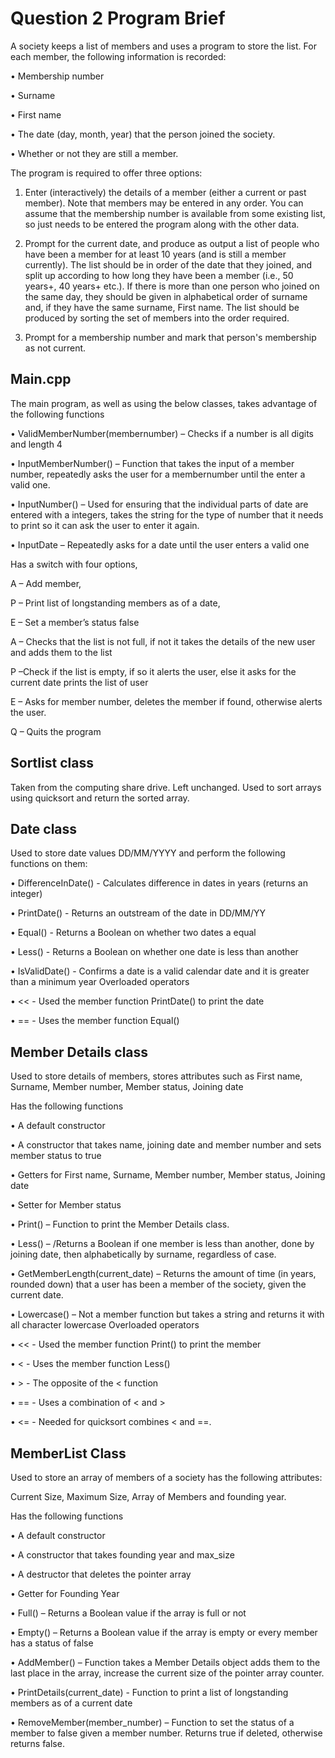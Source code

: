 # Question 2 Program Brief

A society keeps a list of members and uses a program to store the list. For each member,
the following information is recorded:

•	Membership number

•	Surname

•	First name

•	The date (day, month, year) that the person joined the society.

•	Whether or not they are still a member.

The program is required to offer three options:

1. Enter (interactively) the details of a member (either a current or past member).
Note that members may be entered in any order. You can assume that the membership number is available from some existing list, so just needs to be entered the program along with the other data.

2. Prompt for the current date, and produce as output a list of people who have been
a member for at least 10 years (and is still a member currently). The list should
be in order of the date that they joined, and split up according to how long they
have been a member (i.e., 50 years+, 40 years+ etc.). If there is more than one
person who joined on the same day, they should be given in alphabetical order of
surname and, if they have the same surname, First name. The list should be produced by sorting the set of members into the order required.

3. Prompt for a membership number and mark that person's membership as not current.

## Main.cpp

The main program, as well as using the below classes, takes advantage of the following functions

•	ValidMemberNumber(membernumber) – Checks if a number is all digits and length 4

•	InputMemberNumber() – Function that takes the input of a member number, repeatedly asks the user for a membernumber until the enter a valid one.

•	InputNumber() – Used for ensuring that the individual parts of date are entered with a integers, takes the string for the type of number that it needs to print so it can ask the user to enter it again.

•	InputDate – Repeatedly asks for a date until the user enters a valid one

Has a switch with four options,

A – Add member,

P – Print list of longstanding members as of a date,

E – Set a member’s status false

A – Checks that the list is not full, if not it takes the details of the new user and adds them to the list

P –Check if the list is empty, if so it alerts the user, else it asks for the current date prints the list of user

E – Asks for member number, deletes the member if found, otherwise alerts the user. 

Q – Quits the program


## Sortlist class
Taken from the computing share drive. Left unchanged. Used to sort arrays using quicksort and return the sorted array.

## Date class

Used to store date values DD/MM/YYYY and perform the following functions on them:

•	DifferenceInDate() - Calculates difference in dates in years (returns an integer)

•	PrintDate() - Returns an outstream of the date in DD/MM/YY

•	Equal() - Returns a Boolean on whether two dates a equal

•	Less() - Returns a Boolean on whether one date is less than another

•	IsValidDate() - Confirms a date is a valid calendar date and it is greater than a minimum year
Overloaded operators 

•	<< - Used the member function PrintDate() to print the date

•	== - Uses the member function Equal()


## Member Details class

Used to store details of members, stores attributes such as First name, Surname, Member number, Member status, Joining date

Has the following functions

•	A default constructor

•	A constructor that takes name, joining date and member number and sets member status to true

•	Getters for First name, Surname, Member number, Member status, Joining date

•	Setter for Member status

•	Print() – Function to print the Member Details class.

•	Less() – /Returns a Boolean if one member is less than another, done by joining date, then alphabetically by surname, regardless of case.

•	GetMemberLength(current_date) – Returns the amount of time (in years, rounded down) that a user has been a member of the society, given the current date.

•	Lowercase() – Not a member function but takes a string and returns it with all character lowercase
Overloaded operators 

•	<< - Used the member function Print() to print the member

•	< - Uses the member function Less()

•	> - The opposite of the < function

•	== - Uses a combination of < and >

•	<= - Needed for quicksort combines < and ==.

## MemberList Class

Used to store an array of members of a society has the following attributes:

Current Size, Maximum Size, Array of Members and founding year.

Has the following functions

•	A default constructor

•	A constructor that takes founding year and max_size

•	A destructor that deletes the pointer array

•	Getter for Founding Year

•	Full() – Returns a Boolean value if the array is full or not

•	Empty() – Returns a Boolean value if the array is empty or every member has a status of false

•	AddMember() – Function takes a Member Details object adds them to the last place in the array, increase the current size of the pointer array counter.

•	PrintDetails(current_date) - Function to print a list of longstanding members as of a current date

•	RemoveMember(member_number) – Function to set the status of a member to false given a member number. Returns true if deleted, otherwise returns false.


